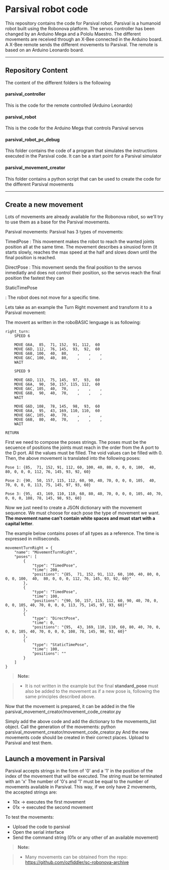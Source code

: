 Parsival robot code
===================


This repository contains the code for Parsival robot.
Parsival is a humanoid robot built using the Robonova platform.
The servos controller has been changed by an Arduino Mega and a Pololu Maestro.
The different movements are received through an X-Bee connected in the Arduino board.
A X-Bee remote sends the different movements to Parsival.
The remote is based on an Arduino Leonardo board.

----------


Repository Content
-------------

The content of the different folders is the following

#### parsival_controller
This is the code for the remote controlled (Arduino Leonardo)

#### parsival_robot

This is the code for the Arduino Mega that controls Parsival servos

#### parsival_robot_pc_debug

This folder contains the code of a program that simulates the instructions executed in the Parsival code. It can be a start point for a Parsival simulator

#### parsival_movement_creator

This folder contains a python script that can be used to create the code for the different Parsival movements


----------


Create a new movement
-------------------

Lots of movements are already available for the Robonova robot, so we'll try to use them as a base for the Parsival movements.

Parsival movements:
Parsival has 3 types of movements:


TimedPose
:   This movement makes the robot to reach the wanted joints position all at the same time. The movement describes a sinusiod form (it starts slowly, reaches the max speed at the half and slows down until the final position is reached.

DirectPose
:   This movement sends the final position to the servos inmediatly and does not control their position, so the servos reach the final position the fastest they can

StaticTimePose

:   The robot does not move for a specific time.



Lets take as an example the Turn Right movement and transform it to a Parsival movement:

The movent as written in the roboBASIC lenguage is as following:
```
right_turn:
	SPEED 6
	
	MOVE G6A,  85,  71, 152,  91, 112,  60  
	MOVE G6D, 112,  76, 145,  93,  92,  60 
	MOVE G6B, 100,  40,  80,    ,    ,    ,
	MOVE G6C, 100,  40,  80,    ,    ,    ,
	WAIT

	SPEED 9
	
	MOVE G6D, 113,  75, 145,  97,  93,  60
	MOVE G6A,  90,  50, 157, 115, 112,  60 
	MOVE G6C, 105,  40,  70,    ,    ,    , 
	MOVE G6B,  90,  40,  70,    ,    ,    , 
	WAIT   

	MOVE G6D, 108,  78, 145,  98,  93,  60
	MOVE G6A,  95,  43, 169, 110, 110,  60 
	MOVE G6C, 105,  40,  70,    ,    ,    ,
	MOVE G6B,  80,  40,  70,    ,    ,    , 
	WAIT
	
RETURN
```
First we need to compose the poses strings. The poses must be the secuence of positions the joints must reach in the order from the A port to the D port. All the values must be filled. The void values can be filled with 0.
Then, the above movement is translated into the following poses:
```
Pose 1: {85,  71, 152, 91, 112, 60, 100, 40, 80, 0, 0, 0, 100,  40,  80, 0, 0, 0, 112, 76, 145, 93, 92, 60}

Pose 2: {90,  50, 157, 115, 112, 60, 90, 40, 70, 0, 0, 0, 105,  40,  70, 0, 0, 0, 113, 75, 145, 97, 93, 60}

Pose 3: {95,  43, 169, 110, 110, 60, 80, 40, 70, 0, 0, 0, 105, 40, 70, 0, 0, 0, 108, 78, 145, 98, 93, 60}
```
Now we just need to create a JSON dictionary with the movement sequence.
We must choose for each pose the type of movement we want.
**The movement name can't contain white spaces and must start with a capital letter**.

The example below contains poses of all types as a reference.
The time is expressed in milliseconds.
```
movementTurnRight = {
    "name": "MovementTurnRight",
    "poses": [
        {
            "type": "TimedPose",
            "time": 200,
            "positions": "{85,  71, 152, 91, 112, 60, 100, 40, 80, 0, 0, 0, 100,  40,  80, 0, 0, 0, 112, 76, 145, 93, 92, 60}"
        },
        {
            "type": "TimedPose",
            "time": 100,
            "positions": "{90, 50, 157, 115, 112, 60, 90, 40, 70, 0, 0, 0, 105, 40, 70, 0, 0, 0, 113, 75, 145, 97, 93, 60}"
        },
        {
            "type": "DirectPose",
            "time": 0,
            "positions": "{95,  43, 169, 110, 110, 60, 80, 40, 70, 0, 0, 0, 105, 40, 70, 0, 0, 0, 108, 78, 145, 98, 93, 60}"
        },
        {
            "type": "StaticTimePose",
            "time": 100,
            "positions": ""
        }
    ]
}
```
> **Note:**

> - It is not written in the example but the  final **standard_pose** must also be added to the movement as if a new pose is, following the same principles described above.

Now that the movement is prepared, it can be added in the file
parsival_movement_creator/movement_code_creator.py

Simply add the above code and add the dictionary to the movements_list object.
Call the generation of the movements:
python parsival_movement_creator/movement_code_creator.py
And the new movements code should be created in their correct places. Upload to Parsival and test them.

Launch a movement in Parsival
-------------------
Parsival accepts strings in the form of '0' and a '1' in the position of the index of the movement that will be executed. The string must be terminated with an 'x'
The number of '0's and '1' must be equal to the number of movements available in Parsival.
This way, if we only have 2 movements, the accepted strings are:

* 10x -> executes the first movement
* 01x -> executed the second movement

To test the movements:

* Upload the code to parsival
* Open the serial interface
* Send the command string (01x or any other of an available movement)


> **Note:**

> - Many movements can be obtained from the repo: https://github.com/ozfiddler/sc-robonova-archive

